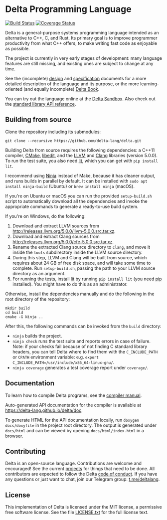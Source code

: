 # Delta Programming Language

[![Build Status](https://travis-ci.org/delta-lang/delta.svg?branch=master)](https://travis-ci.org/delta-lang/delta)
[![Coverage Status](https://coveralls.io/repos/github/delta-lang/delta/badge.svg?branch=master)](https://coveralls.io/github/delta-lang/delta?branch=master)

Delta is a general-purpose systems programming language intended as an
alternative to C++, C, and Rust. Its primary goal is to improve programmer
productivity from what C++ offers, to make writing fast code as enjoyable as
possible.

The project is currently in very early stages of development: many language
features are still missing, and existing ones are subject to change at any time.

See the (incomplete) [design](docs/design.md) and [specification](docs/spec.md)
documents for a more detailed description of the language and its purpose, or
the more learning-oriented (and equally incomplete) [Delta
Book](https://delta-lang.gitbooks.io/delta-book/content/).

You can try out the language online at the [Delta Sandbox](https://delta-lang.github.io/delta-sandbox). 
Also check out the [standard library API reference](https://delta-lang.surge.sh).

## Building from source

Clone the repository including its submodules:

    git clone --recursive https://github.com/delta-lang/delta.git

Building Delta from source requires the following dependencies: a C++11
compiler, [CMake](https://cmake.org), [libedit](http://thrysoee.dk/editline/),
and the [LLVM](http://llvm.org) and [Clang](http://clang.llvm.org) libraries
(version 5.0.0). To run the test suite, you also need
[lit](http://llvm.org/docs/CommandGuide/lit.html), which you can get with `pip
install lit`.

I recommend using [Ninja](https://ninja-build.org/) instead of Make, because it
has cleaner output, and runs builds in parallel by default. It can be installed
with `sudo apt install ninja-build` (Ubuntu) or `brew install ninja` (macOS).

If you're on Ubuntu or macOS you can run the provided `setup-build.sh` script to
automatically download all the dependencies and invoke the appropriate commands
to generate a ready-to-use build system.

If you're on Windows, do the following:

1. Download and extract LLVM sources from http://releases.llvm.org/5.0.0/llvm-5.0.0.src.tar.xz.
2. Download and extract Clang sources from http://releases.llvm.org/5.0.0/cfe-5.0.0.src.tar.xz.
3. Rename the extracted Clang source directory to `clang`, and move it inside
   the `tools` subdirectory inside the LLVM source directory.
4. During this step, LLVM and Clang will be built from source, which requires
   about 24 GB of free disk space, and will take some time to complete. Run
   `setup-build.sh`, passing the path to your LLVM source directory as an
   argument.
5. For running the tests, install [lit](http://llvm.org/docs/CommandGuide/lit.html)
   by running `pip install lit` (you need [pip](https://pip.pypa.io/en/stable/)
   installed). You might have to do this as an administrator.

Otherwise, install the dependencies manually and do the following in the root
directory of the repository:

    mkdir build
    cd build
    cmake -G Ninja ..

After this, the following commands can be invoked from the `build` directory:

- `ninja` builds the project.
- `ninja check` runs the test suite and reports errors in case of failure. Note:
  if your checks fail because of not finding C standard library headers, you can
  tell Delta where to find them with the `C_INCLUDE_PATH` or `CPATH` environment
  variable: e.g. `export C_INCLUDE_PATH=/usr/include/x86_64-linux-gnu/`.
- `ninja coverage` generates a test coverage report under `coverage/`.

## Documentation

To learn how to compile Delta programs, see the [compiler manual](docs/compiler-manual.md).

Auto-generated API documentation for the compiler is available at https://delta-lang.github.io/delta/doc.

To generate HTML for the API documentation locally, run `doxygen docs/doxyfile`
in the project root directory. The output is generated under `docs/html` and can be
viewed by opening `docs/html/index.html` in a browser.

## Contributing

Delta is an open-source language. Contributions are welcome and encouraged! See the
current [projects](https://github.com/delta-lang/delta/projects) for things that
need to be done. All contributors are expected to follow the Delta
[code of conduct](docs/CODE_OF_CONDUCT.md). If you have any questions or just want
to chat, join our Telegram group: [t.me/deltalang](https://t.me/deltalang).

## License

This implementation of Delta is licensed under the MIT license, a permissive
free software license. See the file [LICENSE.txt](LICENSE.txt) for the full
license text.
